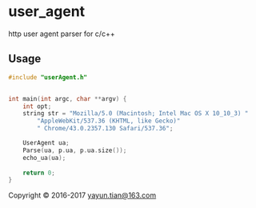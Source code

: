 # user_agent
http user agent parser for c/c++


## Usage

~~~ c++
#include "userAgent.h"


int main(int argc, char **argv) {
    int opt;
    string str = "Mozilla/5.0 (Macintosh; Intel Mac OS X 10_10_3) "
        "AppleWebKit/537.36 (KHTML, like Gecko)"
        " Chrome/43.0.2357.130 Safari/537.36";

    UserAgent ua;
    Parse(ua, p.ua, p.ua.size());
    echo_ua(ua);
    
    return 0;
}
~~~

Copyright &copy; 2016-2017 yayun.tian@163.com
